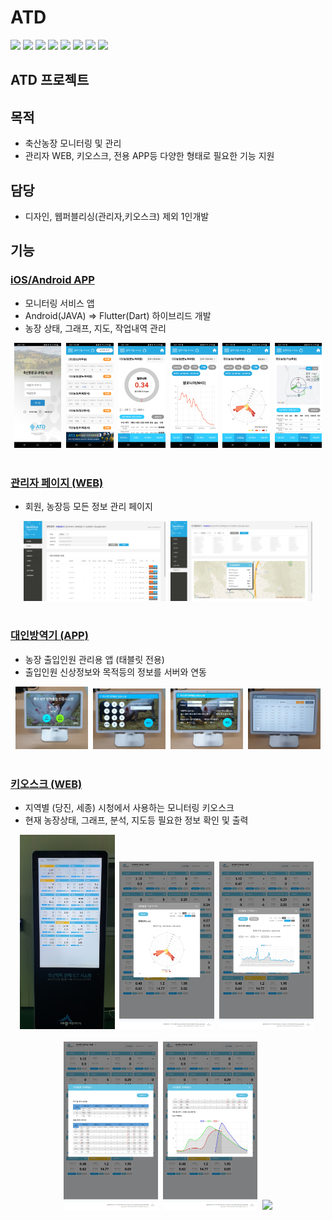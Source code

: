 # ATD
<div>
<img src="https://img.shields.io/badge/Android-3DDC84?style=flat-square&logo=Android&logoColor=white"/>
<img src="https://img.shields.io/badge/iOS-000000?style=flat-square&logo=Apple&logoColor=white"/>  
<img src="https://img.shields.io/badge/Flutter-02569B?style=flat-square&logo=Flutter&logoColor=white"/>
<img src="https://img.shields.io/badge/Dart-0175C2?style=flat-square&logo=Dart&logoColor=white"/>
<img src="https://img.shields.io/badge/HTML-E34F26?style=flat-square&logo=HTML5&logoColor=white"/>
<img src="https://img.shields.io/badge/Javascript-F7DF1E?style=flat-square&logo=javascript&logoColor=black"/>
<img src="https://img.shields.io/badge/PHP-777BB4?style=flat-square&logo=PHP&logoColor=white"/>
<img src="https://img.shields.io/badge/MySQL-4479A1?style=flat-square&logo=MySQL&logoColor=white"/>
</div>

## ATD 프로젝트

## 목적
- 축산농장 모니터링 및 관리 
- 관리자 WEB, 키오스크, 전용 APP등 다양한 형태로 필요한 기능 지원

## 담당
- 디자인, 웹퍼블리싱(관리자,키오스크) 제외 1인개발

## 기능
### <a href ="https://github.com/cjk09083/ATD/tree/main/IOS%26Android%20APP">iOS/Android APP </a>
- 모니터링 서비스 앱
- Android(JAVA) => Flutter(Dart) 하이브리드 개발
- 농장 상태, 그래프, 지도, 작업내역 관리
<div align="center" >
<img src="https://github.com/cjk09083/ATD/blob/main/IOS%26Android%20APP/0.%20로그인.jpg" width="15%"/>&nbsp;
<img src="https://github.com/cjk09083/ATD/blob/main/IOS%26Android%20APP/1.%20메인.jpg" width="15%"/>&nbsp;
<img src="https://github.com/cjk09083/ATD/blob/main/IOS%26Android%20APP/2.%20장비상태.jpg" width="15%"/>&nbsp;
<img src="https://github.com/cjk09083/ATD/blob/main/IOS%26Android%20APP/2-2%20그래프%20(일반).jpg" width="15%"/>&nbsp;
<img src="https://github.com/cjk09083/ATD/blob/main/IOS%26Android%20APP/2-2%20그래프%20(풍향풍속).jpg" width="15%"/>&nbsp;
<img src="https://github.com/cjk09083/ATD/blob/main/IOS%26Android%20APP/2-3%20대기확산(일반).jpg" width="15%"/>
</div></br>

### <a href ="https://github.com/cjk09083/ATD/tree/main/관리자%20WEB">관리자 페이지 (WEB) </a>
- 회원, 농장등 모든 정보 관리 페이지
<div align="center" >
<img src="https://github.com/cjk09083/ATD/blob/main/관리자%20WEB/2.%20장비관리%20-%20악취측정기.PNG" width="45%"/>&nbsp;
<img src="https://github.com/cjk09083/ATD/blob/main/관리자%20WEB/8.%20지역별%20데이터%20-%20상세.PNG" width="45%"/>
</div></br>

### <a href ="https://github.com/cjk09083/ATD/tree/main/IOS%26Android%20APP">대인방역기 (APP) </a>
- 농장 출입인원 관리용 앱 (태블릿 전용)
- 출입인원 신상정보와 목적등의 정보를 서버와 연동
<div align="center" >
<img src="https://github.com/cjk09083/ATD/blob/main/대인방역기/방역인증기_1.jpg" width="23%"/>&nbsp;
<img src="https://github.com/cjk09083/ATD/blob/main/대인방역기/방역인증기_3.jpg" width="23%"/>&nbsp;
<img src="https://github.com/cjk09083/ATD/blob/main/대인방역기/방역인증기_4.jpg" width="23%"/>&nbsp;
<img src="https://github.com/cjk09083/ATD/blob/main/대인방역기/방역인증기_6.jpg" width="23%"/>
</div></br>


### <a href ="https://github.com/cjk09083/ATD/tree/main/키오스크">키오스크 (WEB) </a>
- 지역별 (당진, 세종) 시청에서 사용하는 모니터링 키오스크
- 현재 농장상태, 그래프, 분석, 지도등 필요한 정보 확인 및 출력
<div align="center" >
<img src="https://github.com/cjk09083/ATD/blob/main/현장사진/키오스크-2.jpg" width="30%"/>&nbsp;
<img src="https://github.com/cjk09083/ATD/blob/main/키오스크/3.%20농가별현황%20-%20기상%20차트.png" width="30%"/>&nbsp;
<img src="https://github.com/cjk09083/ATD/blob/main/키오스크/3.%20농가별현황%20-%20악취%20차트.png" width="30%"/>&nbsp;
</div></br>
<div align="center" >
<img src="https://github.com/cjk09083/ATD/blob/main/키오스크/4.%20농가별현황%20-%20데이터%20분석.png" width="30%"/>&nbsp;
<img src="https://github.com/cjk09083/ATD/blob/main/키오스크/4.%20농가별현황%20-%20데이터%20분석2.png" width="30%"/>&nbsp;
<img src="https://github.com/cjk09083/ATD/blob/main/키오스크/5.%20축산%20지도.png" width="30%"/>
</div></br>

